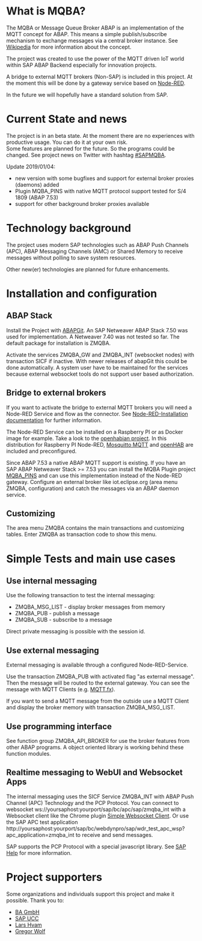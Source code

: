 # What is MQBA?

The MQBA or Message Queue Broker ABAP is an implementation of the MQTT concept for ABAP. This means a simple publish/subscribe mechanism to exchange messages via a central broker instance. See [Wikipedia](https://en.wikipedia.org/wiki/MQTT) for more information about the concept.

The project was created to use the power of the MQTT driven IoT world within SAP ABAP Backend especially for innovation projects.

A bridge to external MQTT brokers (Non-SAP) is included in this project. At the moment this will be done by a gateway service based on [Node-RED](https://nodered.org/).

In the future we will hopefully have a standard solution from SAP.

# Current State and news

The project is in an beta state. At the moment there are no experiences with productive usage. You can do it at your own risk.  
Some features are planned for the future. So the programs could be changed.
See project news on Twitter with hashtag [#SAPMQBA](https://twitter.com/hashtag/SAPMQBA).

Update 2019/01/04:
- new version with some bugfixes and support for external broker proxies (daemons) added
- Plugin MQBA_PINS with native MQTT protocol support tested for S/4 1809 (ABAP 7.53)
- support for other background broker proxies available


# Technology background

The project uses modern SAP technologies such as ABAP Push Channels (APC), ABAP Messaging Channels (AMC) or Shared Memory to receive messages without polling to save system resources.

Other new(er) technologies are planned for future enhancements.

# Installation and configuration
## ABAP Stack

Install the Project with [ABAPGit](http://abapgit.org).
An SAP Netweaver ABAP Stack 7.50 was used for implementation. A Netweaver 7.40 was not tested so far. The default package for installation is ZMQBA.

Activate the services ZMQBA_GW and ZMQBA_INT (websocket nodes) with transaction SICF if inactive. With newer releases of abapGit this could be done automatically. A system user have to be maintained for the services because external websocket tools do not support user based authorization.

## Bridge to external brokers

If you want to activate the bridge to external MQTT brokers you will need a Node-RED Service and flow as the connector. See [Node-RED-Installation documentation](nodered/README.md) for further information.

The Node-RED Service can be installed on a Raspberry PI or as Docker image for example. Take a look to the [openhabian project](https://github.com/openhab/openhabian). In this distribution for Raspberry PI Node-RED, [Mosquitto MQTT](https://www.mosquitto.org/) and [openHAB](https://www.openhab.org/) are included and preconfigured.

Since ABAP 7.53 a native ABAP MQTT support is existing. If you have an SAP ABAP Netweaver Stack >= 7.53 you can install the MQBA Plugin project [MQBA_PINS](https://github.com/MDJoerg/MQBA_PINS) and can use this implementation instead of the Node-RED gateway. Configure an external broker like iot.eclipse.org (area menu ZMQBA, configuration) and catch the messages via an ABAP daemon service.   

## Customizing

The area menu ZMQBA contains the main transactions and customizing tables.
Enter ZMQBA as transaction code to show this menu.

# Simple Tests and main use cases
## Use internal messaging

Use the following transaction to test the internal messaging:
- ZMQBA_MSG_LIST - display broker messages from memory
- ZMQBA_PUB      - publish a message
- ZMQBA_SUB      - subscribe to a message

Direct private messaging is possible with the session id.

## Use external messaging

External messaging is available through a configured Node-RED-Service.

Use the transaction ZMQBA_PUB with activated flag "as external message". Then the message will be routed to the external gateway. You can see the message with MQTT Clients (e.g. [MQTT.fx](http://www.mqttfx.org/)).

If you want to send a MQTT message from the outside use a MQTT Client and display the broker memory with transaction ZMQBA_MSG_LIST.

## Use programming interface

See function group ZMQBA_API_BROKER for use the broker features from other ABAP programs. A object oriented library is working behind these function modules.

## Realtime messaging to WebUI and Websocket Apps

The internal messaging uses the SICF Service ZMQBA_INT with ABAP Push Channel (APC) Technology and the PCP Protocol. You can connect to websocket ws://yoursaphost:yourport/sap/bc/apc/sap/zmqba_int with a Websocket client like the Chrome plugin [Simple Websocket Client](https://chrome.google.com/webstore/search/simple%20websocket%20client). Or use the SAP APC test application http://yoursaphost:yourport/sap/bc/webdynpro/sap/wdr_test_apc_wsp?apc_application=zmqba_int to receive and send messages.

SAP supports the PCP Protocol with a special javascript library. See [SAP Help](https://help.sap.com/doc/abapdocu_752_index_htm/7.52/en-US/abenpcp.htm) for more information.

# Project supporters

Some organizations and individuals support this project and make it possible. Thank you to:
- [BA GmbH](https://www.ba-gmbh.com/)
- [SAP UCC](http://www.sap-ucc.com/)
- [Lars Hvam](https://github.com/larshp)
- [Gregor Wolf](https://twitter.com/wolf_gregor)
